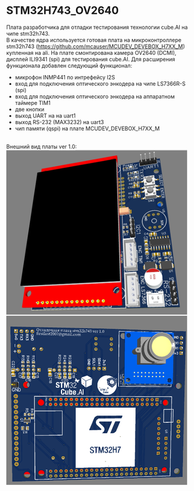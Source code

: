 # STM32H743_OV2640
Плата разработчика для отладки тестирования технологии cube.AI на чипе stm32h743.<br>
В качестве ядра используется готовая плата на микроконтроллере stm32h743 (https://github.com/mcauser/MCUDEV_DEVEBOX_H7XX_M) купленная на ali.
На плате смонтирована камера OV2640 (DCMI), дисплей ILI9341 (spi) для тестирования cube.AI.
Для расширения функционала добавлен следующий функционал:<br>
- микрофон INMP441 по интрефейсу I2S <br>
- вход для подключения оптического энкодера на чипе LS7366R-S (spi)<br>
- вход для подключения оптического энкодера на аппаратном таймере TIM1<br>
- две кнопки <br>
- выход UART на на uart1 <br>
- выход RS-232 (MAX3232) на uart3<br>
- чип памяти (qspi) на плате MCUDEV_DEVEBOX_H7XX_M<br>
<br>
Внешний вид платы ver 1.0: <br>
<img src="https://github.com/pav2000/STM32H743_OV2640/blob/main/Board/view01.jpg" width="480" /> <br>
<img src="https://github.com/pav2000/STM32H743_OV2640/blob/main/Board/view02.png" width="480" /> <br>
<br>
